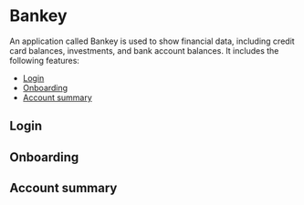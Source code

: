 # Bankey

An application called Bankey is used to show financial data, including credit card balances, investments, and bank account balances. It includes the following features:

- [Login](#)
- [Onboarding](#)
- [Account summary](#)

## Login



## Onboarding



## Account summary


